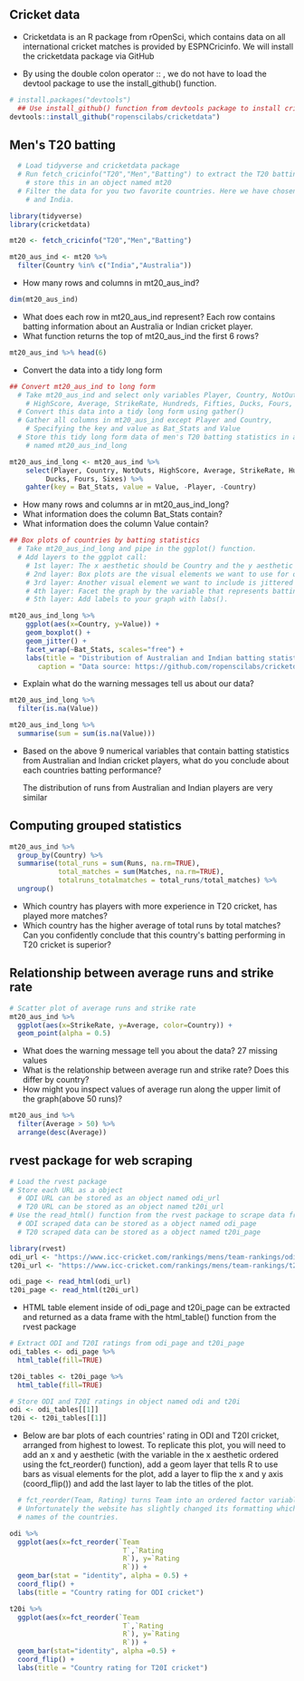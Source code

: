 ## Cricket data

  * Cricketdata is an R package from rOpenSci, which contains data on all international
    cricket matches is provided by ESPNCricinfo. We will install the cricketdata
    package via GitHub
  
  * By using the double colon operator :: , we do not have to load the devtool
    package to use the install_github() function.



```R
# install.packages("devtools")
  ## Use install_github() function from devtools package to install cricketdata via GitHub
devtools::install_github("ropenscilabs/cricketdata")
```



## Men's T20 batting

```R
  # Load tidyverse and cricketdata package
  # Run fetch_cricinfo("T20","Men","Batting") to extract the T20 batting data and
    # store this in an object named mt20
  # Filter the data for you two favorite countries. Here we have chosen Australia
    # and India.

library(tidyverse)
library(cricketdata)

mt20 <- fetch_cricinfo("T20","Men","Batting")

mt20_aus_ind <- mt20 %>%
  filter(Country %in% c("India","Australia"))
```

* How many rows and columns in mt20_aus_ind?

```R
dim(mt20_aus_ind)
```



* What does each row in mt20_aus_ind represent?
  Each row contains batting information about an Australia or Indian cricket player.
* What function returns the top of mt20_aus_ind the first 6 rows?

```R
mt20_aus_ind %>% head(6)
```



* Convert the data into a tidy long form

```R
## Convert mt20_aus_ind to long form
  # Take mt20_aus_ind and select only variables Player, Country, NotOuts, 
    # HighScore, Average, StrikeRate, Hundreds, Fifties, Ducks, Fours, Sixes
  # Convert this data into a tidy long form using gather()
  # Gather all columns in mt20_aus_ind except Player and Country,
    # Specifying the key and value as Bat_Stats and Value
  # Store this tidy long form data of men's T20 batting statistics in an object
    # named mt20_aus_ind_long

mt20_aus_ind_long <- mt20_aus_ind %>%
	select(Player, Country, NotOuts, HighScore, Average, StrikeRate, Hundreds, Fifties,
         Ducks, Fours, Sixes) %>%
	gahter(key = Bat_Stats, value = Value, -Player, -Country)
```



  * How many rows and columns ar in mt20_aus_ind_long?
  * What information does the column Bat_Stats contain?
  * What information does the column Value contain?

```R
## Box plots of countries by batting statistics
  # Take mt20_aus_ind_long and pipe in the ggplot() function.
  # Add layers to the ggplot call:
    # 1st layer: The x aesthetic should be Country and the y aesthetic the values of the battling statistics.
    # 2nd layer: Box plots are the visual elements we want to use for our graph, so add geom_boxplot().
    # 3rd layer: Another visual element we want to include is jittered data, so add geom_jitter().
    # 4th layer: Facet the graph by the variable that represents batting statistics.
    # 5th layer: Add labels to your graph with labs().

mt20_aus_ind_long %>%
	ggplot(aes(x=Country, y=Value)) +
	geom_boxplot() +
	geom_jitter() +
	facet_wrap(~Bat_Stats, scales="free") +
	labs(title = "Distribution of Australian and Indian batting statistics",
       caption = "Data source: https://github.com/ropenscilabs/cricketdata")
```



* Explain what do the warning messages tell us about our data?

```R
mt20_aus_ind_long %>%
  filter(is.na(Value))
```



```R
mt20_aus_ind_long %>%
  summarise(sum = sum(is.na(Value)))
```



  * Based on the above 9 numerical variables that contain batting statistics
    from Australian and Indian cricket players, what do you conclude about
    each countries batting performance?
    
    The distribution of runs from Australian and Indian players are very similar

## Computing grouped statistics

```R
mt20_aus_ind %>%
  group_by(Country) %>%
  summarise(total_runs = sum(Runs, na.rm=TRUE),
            total_matches = sum(Matches, na.rm=TRUE),
            totalruns_totalmatches = total_runs/total_matches) %>%
  ungroup()
```



  * Which country has players with more experience in T20 cricket, has
    played more matches?
  * Which country has the higher average of total runs by total matches?
    Can you confidently conclude that this country's batting performing
    in T20 cricket is superior?



## Relationship between average runs and strike rate

```R
# Scatter plot of average runs and strike rate
mt20_aus_ind %>%
  ggplot(aes(x=StrikeRate, y=Average, color=Country)) +
  geom_point(alpha = 0.5)
```



  * What does the warning message tell you about the data?
    27 missing values
  * What is the relationship between average run and strike rate?
    Does this differ by country?
  * How might you inspect values of average run along the upper limit of the 
    graph(above 50 runs)?



```R
mt20_aus_ind %>%
  filter(Average > 50) %>%
  arrange(desc(Average))
```



## rvest package for web scraping

```R
# Load the rvest package
# Store each URL as a object
  # ODI URL can be stored as an object named odi_url
  # T20 URL can be stored as an object named t20i_url
# Use the read_html() function from the rvest package to scrape data from odi_url and t20i_url
  # ODI scraped data can be stored as a object named odi_page
  # T20 scraped data can be stored as a object named t20i_page

library(rvest)
odi_url <- "https://www.icc-cricket.com/rankings/mens/team-rankings/odi"
t20i_url <- "https://www.icc-cricket.com/rankings/mens/team-rankings/t20i"

odi_page <- read_html(odi_url)
t20i_page <- read_html(t20i_url)
```



  * HTML table element inside of odi_page and t20i_page can be extracted
    and returned as a data frame with the html_table() function from the rvest
    package

```R
# Extract ODI and T20I ratings from odi_page and t20i_page
odi_tables <- odi_page %>%
  html_table(fill=TRUE)

t20i_tables <- t20i_page %>%
  html_table(fill=TRUE)

# Store ODI and T20I ratings in object named odi and t20i
odi <- odi_tables[[1]]
t20i <- t20i_tables[[1]]
```





* Below are bar plots of each countries' rating in ODI and T20I cricket, arranged
    from highest to lowest. To replicate this plot, you will need to add an x and
    y aesthetic (with the variable in the x aesthetic ordered using the fct_reorder()
    function), add a geom layer that tells R to use bars as visual elements for the plot,
    add a layer to flip the x and y axis (coord_flip()) and add the last layer to lab 
    the titles of the plot.

```R
  # fct_reorder(Team, Rating) turns Team into an ordered factor variable based on the variable Rating 
  # Unfortunately the website has slightly changed its formatting which has caused issues for the
  # names of the countries.

odi %>%
  ggplot(aes(x=fct_reorder(`Team
                            T`,`Rating
                            R`), y=`Rating
                            R`)) +
  geom_bar(stat = "identity", alpha = 0.5) +
  coord_flip() +
  labs(title = "Country rating for ODI cricket")
```

```R
t20i %>%
  ggplot(aes(x=fct_reorder(`Team
                            T`,`Rating
                            R`), y=`Rating
                            R`)) +
  geom_bar(stat="identity", alpha =0.5) +
  coord_flip() +
  labs(title = "Country rating for T20I cricket")
```

